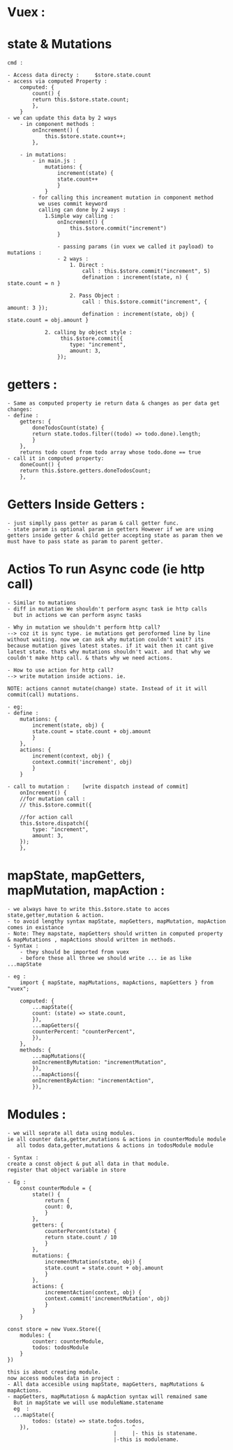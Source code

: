 # Vuex :

# state & Mutations
    cmd :

    - Access data directy :     $store.state.count 
    - access via computed Property :
        computed: {
            count() {
            return this.$store.state.count;
            },
        }
    - we can update this data by 2 ways 
        - in component methods :
            onIncrement() {
                this.$store.state.count++;
            },

        - in mutations: 
            - in main.js :
                mutations: {
                    increment(state) {
                    state.count++
                    }
                }
            - for calling this increament mutation in component method
              we uses commit keyword
              calling can done by 2 ways :
                1.Simple way calling :
                    onIncrement() {
                        this.$store.commit("increment")
                    }

                    - passing params (in vuex we called it payload) to mutations :
                    - 2 ways :
                        1. Direct : 
                            call : this.$store.commit("increment", 5)
                            defination : increment(state, n) {  state.count = n }
                        
                        2. Pass Object :
                            call : this.$store.commit("increment", { amount: 3 });
                            defination : increment(state, obj) {  state.count = obj.amount }

                2. calling by object style :
                     this.$store.commit({
                        type: "increment",
                        amount: 3,
                    });

# getters :
    - Same as computed property ie return data & changes as per data get changes:
    - define :
        getters: {
            doneTodosCount(state) { 
            return state.todos.filter((todo) => todo.done).length;
            }
        },
        returns todo count from todo array whose todo.done == true
    - call it in computed property:
        doneCount() {
        return this.$store.getters.doneTodosCount;
        },

# Getters Inside Getters :
    - just simplly pass getter as param & call getter func.
    - state param is optional param in getters However if we are using getters inside getter & child getter accepting state as param then we must have to pass state as param to parent getter.



# Actios To run Async code (ie http call)
    - Similar to mutations 
    - diff in mutation We shouldn't perform async task ie http calls
      but in actions we can perform async tasks
    
    - Why in mutation we shouldn't perform http call?
    --> coz it is sync type. ie mutations get peroformed line by line without waiting. now we can ask why mutation couldn't wait? its because mutation gives latest states. if it wait then it cant give latest state. thats why mutations shouldn't wait. and that why we couldn't make http call. & thats why we need actions.

    - How to use action for http call?
    --> write mutation inside actions. ie.

    NOTE: actions cannot mutate(change) state. Instead of it it will commit(call) mutations.
    
    - eg:
    - define :
        mutations: {
            increment(state, obj) {
            state.count = state.count + obj.amount
            }
        },
        actions: {
            increment(context, obj) {
            context.commit('increment', obj)
            }
        }

    - call to mutation :    [write dispatch instead of commit]
        onIncrement() {
        //for mutation call :
        // this.$store.commit({

        //for action call
        this.$store.dispatch({
            type: "increment",
            amount: 3,
        });
        },

# mapState, mapGetters, mapMutation, mapAction :
    - we always have to write this.$store.state to acces state,getter,mutation & action.
    - to avoid lengthy syntax mapState, mapGetters, mapMutation, mapAction comes in existance
    - Note: They mapstate, mapGetters should written in computed property
    & mapMutations , mapActions should written in methods.
    - Syntax :
        - they should be imported from vuex
        - before these all three we should write ... ie as like ...mapState
   
    - eg :
        import { mapState, mapMutations, mapActions, mapGetters } from "vuex";

        computed: {
            ...mapState({
            count: (state) => state.count,
            }),
            ...mapGetters({
            counterPercent: "counterPercent",
            }),
        },
        methods: {
            ...mapMutations({
            onIncrementByMutation: "incrementMutation",
            }),
            ...mapActions({
            onIncrementByAction: "incrementAction",
            }),

# Modules :
    - we will seprate all data using modules.
    ie all counter data,getter,mutations & actions in counterModule module
       all todos data,getter,mutations & actions in todosModule module

    - Syntax :
    create a const object & put all data in that module.
    register that object variable in store

    - Eg :
        const counterModule = {
            state() {
                return {
                count: 0,
                }
            },
            getters: {
                counterPercent(state) {
                return state.count / 10
                }
            },
            mutations: {
                incrementMutation(state, obj) {
                state.count = state.count + obj.amount
                }
            },
            actions: {
                incrementAction(context, obj) {
                context.commit('incrementMutation', obj)
                }
            }
        }
    
    const store = new Vuex.Store({
        modules: {
            counter: counterModule,
            todos: todosModule
        }
    })

    this is about creating module.
    now access modules data in project :
    - All data accesible using mapState, mapGetters, mapMutations & mapActions.
    - mapGetters, mapMutatiosn & mapAction syntax will remained same
      But in mapState we will use moduleName.statename
      eg  :
      ...mapState({
            todos: (state) => state.todos.todos,
        }),                           ^     ^
                                      |     |- this is statename.
                                      |-this is modulename.

    

